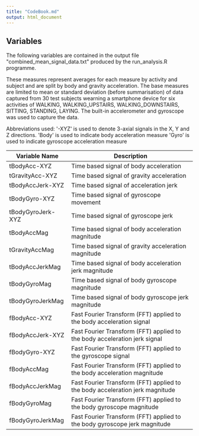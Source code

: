 ```yaml
---
title: "CodeBook.md"
output: html_document
---
```



## Variables
The following variables are contained in the output file "combined_mean_signal_data.txt" produced by the run_analysis.R programme.

These measures represent averages for each measure by activity and subject and are split by body and gravity acceleration. The base measures are limited to mean or standard deviation (before summarisation) of data captured from 30 test subjects wearning a smartphone device for six activities of WALKING, WALKING_UPSTAIRS, WALKING_DOWNSTAIRS, SITTING, STANDING, LAYING. The built-in accelerometer and gyroscope was used to capture the data.

Abbreviations used:
'-XYZ' is used to denote 3-axial signals in the X, Y and Z directions.
'Body' is used to indicate body acceleration measure
'Gyro' is used to indicate gyroscope acceleration measure

Variable Name|Description
-------------|-----------
tBodyAcc-XYZ| Time based signal of body acceleration
tGravityAcc-XYZ| Time based signal of gravity acceleration
tBodyAccJerk-XYZ| Time based signal of acceleration jerk
tBodyGyro-XYZ| Time based signal of gyroscope movement
tBodyGyroJerk-XYZ| Time based signal of gyroscope jerk
tBodyAccMag| Time based signal of body acceleration magnitude
tGravityAccMag| Time based signal of gravity acceleration magnitude
tBodyAccJerkMag| Time based signal of body acceleration jerk magnitude
tBodyGyroMag| Time based signal of body gyroscope magnitude
tBodyGyroJerkMag | Time based signal of body gyroscope jerk magnitude
fBodyAcc-XYZ | Fast Fourier Transform (FFT) applied to the body acceleration signal
fBodyAccJerk-XYZ| Fast Fourier Transform (FFT) applied to the body acceleration jerk signal
fBodyGyro-XYZ| Fast Fourier Transform (FFT) applied to the gyroscope signal
fBodyAccMag| Fast Fourier Transform (FFT) applied to the body acceleration magnitude
fBodyAccJerkMag| Fast Fourier Transform (FFT) applied to the body acceleration jerk magnitude
fBodyGyroMag| Fast Fourier Transform (FFT) applied to the body gyroscope magnitude
fBodyGyroJerkMag| Fast Fourier Transform (FFT) applied to the body gyroscope jerk magnitude
